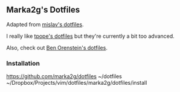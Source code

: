 ## Marka2g's Dotfiles

Adapted from [mislav's dotfiles](https://github.com/mislav/dotfiles).

I really like [tpope's dotfiles](https://github.com/tpope/tpope) but they're currently a bit too advanced.

Also, check out [Ben Orenstein's dotfiles](https://github.com/r00k/dotfiles).


### Installation
https://github.com/marka2g/dotfiles ~/dotfiles
~/Dropbox/Projects/vim/dotfiles/marka2g/dotfiles/install
